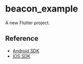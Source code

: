 # beacon_example

A new Flutter project.

## Reference

- [Android SDK](https://github.com/airgap-it/beacon-android-sdk)
- [IOS SDK](https://github.com/airgap-it/beacon-ios-sdk)